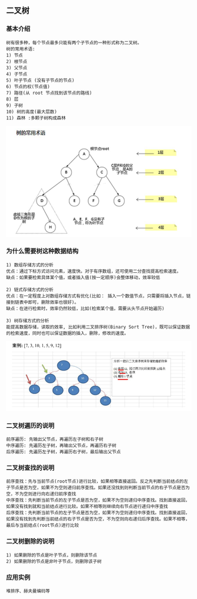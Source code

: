 ## 二叉树

### 基本介绍
```text
树有很多种，每个节点最多只能有两个子节点的一种形式称为二叉树。
树的常用术语:
1) 节点
2) 根节点
3) 父节点
4) 子节点
5) 叶子节点 (没有子节点的节点)
6) 节点的权(节点值)
7) 路径(从 root 节点找到该节点的路线)
8) 层
9) 子树
10) 树的高度(最大层数)
11) 森林 :多颗子树构成森林
```
![image](https://github.com/Tandoy/DataStructures-and-Algorithms/blob/master/DataStructures/images/%E4%BA%8C%E5%8F%89%E6%A0%91/%E4%BA%8C%E5%8F%89%E6%A0%91.PNG)

### 为什么需要树这种数据结构
```text
1) 数组存储方式的分析
优点：通过下标方式访问元素，速度快。对于有序数组，还可使用二分查找提高检索速度。
缺点：如果要检索具体某个值，或者插入值(按一定顺序)会整体移动，效率较低

2) 链式存储方式的分析
优点：在一定程度上对数组存储方式有优化(比如： 插入一个数值节点，只需要将插入节点，链接到链表中即可，删除效率也很好)。
缺点：在进行检索时，效率仍然较低，比如(检索某个值，需要从头节点开始遍历)

3) 树存储方式的分析
能提高数据存储，读取的效率, 比如利用二叉排序树(Binary Sort Tree)，既可以保证数据的检索速度，同时也可以保证数据的插入，删除，修改的速度。
```
![image](https://github.com/Tandoy/DataStructures-and-Algorithms/blob/master/DataStructures/images/%E4%BA%8C%E5%8F%89%E6%A0%91/%E4%BA%8C%E5%8F%89%E6%A0%91%E6%A1%88%E4%BE%8B.PNG)

### 二叉树遍历的说明
```text
前序遍历: 先输出父节点，再遍历左子树和右子树
中序遍历: 先遍历左子树，再输出父节点，再遍历右子树
后序遍历: 先遍历左子树，再遍历右子树，最后输出父节点
```
### 二叉树查找的说明
```text
前序查找：先与当前节点(root节点)进行比较，如果相等直接返回。反之先判断当前结点的左子节点是否为空，如果不为空则递归前序查找。如果还没找到则判断当前节点的右子节点是否为空，不为空则进行向右递归前序查找
中序查找：先判断当前节点的左子节点是否为空，如果不为空则递归中序查找。找到直接返回，如果没有找到就和当前结点进行比较。如果不相等则继续向右节点进行递归中序查找
后序查找：先判断当前节点的左子节点是否为空，如果不为空则递归中序查找。找到直接返回，如果没有找到先判断当前结点的右子节点是否为空，不为空则向右递归后序查找。如果不相等，最后与当前结点(root节点)进行比较
```
### 二叉树删除的说明
```text
1) 如果删除的节点是叶子节点，则删除该节点
2) 如果删除的节点是非叶子节点，则删除该子树
```
### 应用实例
```text
堆排序、赫夫曼编码等
```